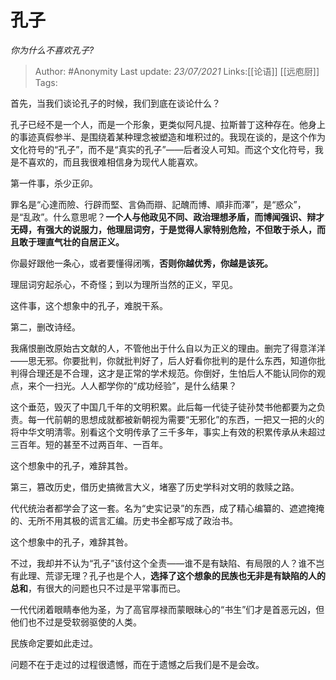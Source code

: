 # 孔子
*你为什么不喜欢孔子?*

> Author: #Anonymity
> Last update: *23/07/2021*
> Links:[[论语]] [[远庖厨]]
> Tags:

首先，当我们谈论孔子的时候，我们到底在谈论什么？

孔子已经不是一个人，而是一个形象，更类似阿凡提、拉斯普丁这种存在。他身上的事迹真假参半、是围绕着某种理念被塑造和堆积过的。我现在谈的，是这个作为文化符号的“孔子”，而不是“真实的孔子”——后者没人可知。而这个文化符号，我是不喜欢的，而且我很难相信身为现代人能喜欢。

第一件事，杀少正卯。

罪名是“心達而險、行辟而堅、言偽而辯、記醜而博、順非而澤”，是“惑众”，是“乱政”。什么意思呢？**一个人与他政见不同、政治理想矛盾，而博闻强识、辩才无碍，有强大的说服力，他理屈词穷，于是觉得人家特别危险，不但敢于杀人，而且敢于理直气壮的自居正义。**

你最好跟他一条心，或者要懂得闭嘴，**否则你越优秀，你越是该死。**

理屈词穷起杀心，不奇怪；到以为理所当然的正义，罕见。

这件事，这个想象中的孔子，难脱干系。

第二，删改诗经。

我痛恨删改原始古文献的人，不管他出于什么自以为正义的理由。删完了得意洋洋——思无邪。你要批判，你就批判好了，后人好看你批判的是什么东西，知道你批判得合理还是不合理，这才是正常的学术规范。你倒好，生怕后人不能认同你的观点，来个一扫光。人人都学你的“成功经验”，是什么结果？

这个垂范，毁灭了中国几千年的文明积累。此后每一代徒子徒孙焚书他都要为之负责。每一代前朝的思想成就都被新朝视为需要“无邪化”的东西，一把又一把的火的将中华文明清零。别看这个文明传承了三千多年，事实上有效的积累传承从未超过三百年。短的甚至不过两百年、一百年。

这个想象中的孔子，难辞其咎。

第三，篡改历史，借历史搞微言大义，堵塞了历史学科对文明的救赎之路。

代代统治者都学会了这一套。名为“史实记录”的东西，成了精心编纂的、遮遮掩掩的、无所不用其极的谎言汇编。历史书全都写成了政治书。

这个想象中的孔子，难辞其咎。

不过，我却并不认为“孔子”该付这个全责——谁不是有缺陷、有局限的人？谁不岂有此理、荒谬无理？孔子也是个人，**选择了这个想象的民族也无非是有缺陷的人的总和**，有很大的问题也只不过是平常事而已。

一代代闭着眼睛奉他为圣，为了高官厚禄而蒙眼昧心的“书生”们才是首恶元凶，但他们也不过是受软弱驱使的人类。

民族命定要如此走过。

问题不在于走过的过程很遗憾，而在于遗憾之后我们是不是会改。
